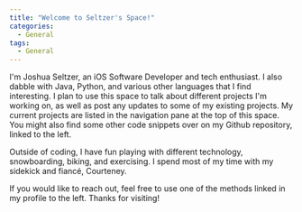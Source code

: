 ```yaml
---
title: "Welcome to Seltzer's Space!"
categories:
  - General
tags:
  - General
---
```


I'm Joshua Seltzer, an iOS Software Developer and tech enthusiast.  I also dabble with Java, Python, and various other languages that I find interesting.  I plan to use this space to talk about different projects I'm working on, as well as post any updates to some of my existing projects.  My current projects are listed in the navigation pane at the top of this space.  You might also find some other code snippets over on my Github repository, linked to the left.

Outside of coding, I have fun playing with different technology, snowboarding, biking, and exercising.  I spend most of my time with my sidekick and fiancé, Courteney.

If you would like to reach out, feel free to use one of the methods linked in my profile to the left.  Thanks for visiting!
